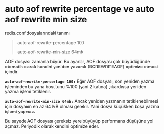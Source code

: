 # auto aof rewrite percentage ve auto aof rewrite min size 

redis.conf dosyalarındaki tanımı

> auto-aof-rewrite-percentage 100
> 
> auto-aof-rewrite-min-size 64mb

AOF dosyası zamanla büyür. Bu ayarlar, AOF dosyası çok büyüdüğünde otomatik olarak kendini yeniden yazarak (BGREWRITEAOF) 
optimize etmesi içindir.

**`auto-aof-rewrite-percentage 100:`** Eğer AOF dosyası, son yeniden yazma işleminden bu yana boyutunu %100 (yani 2 katına) 
çıkardıysa yeniden yazma işlemi tetiklenir.

**`auto-aof-rewrite-min-size 64mb:`** Ancak yeniden yazmanın tetiklenebilmesi için dosyanın en az 64 MB olması gerekir. 
Yani dosya küçükken boşa yazma işlemi yapmaz.

Bu sayede AOF dosyası gereksiz yere büyüyüp performans düşüşüne yol açmaz. Periyodik olarak kendini optimize eder.